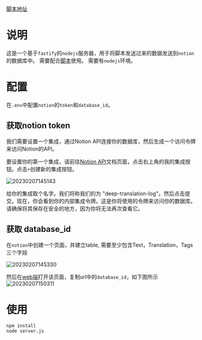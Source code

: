 <!--
 * @Description: 
 * @Version: 2.0
 * @Author: Zhiqing Zhong
 * @Date: 2023-02-07 13:23:53
 * @LastEditors: Zhiqing Zhong
 * @LastEditTime: 2023-02-07 15:11:51
-->

[脚本地址](https://greasyfork.org/zh-CN/scripts/459564-deepl%E7%BF%BB%E8%AF%91%E8%AE%B0%E5%BD%95%E5%90%8C%E6%AD%A5%E8%87%B3notion)


# 说明

这是一个基于`fastify`的`nodejs`服务器，用于将脚本发送过来的数据发送到`notion`的数据库中。
需要配合[脚本](https://greasyfork.org/zh-CN/scripts/459564-deepl%E7%BF%BB%E8%AF%91%E8%AE%B0%E5%BD%95%E5%90%8C%E6%AD%A5%E8%87%B3notion)使用。
需要有`nodejs`环境。

# 配置
在`.env`中配置`notion`的`token`和`database_id`。
## 获取notion token
我们需要设置一个集成，通过Notion API连接你的数据库，然后生成一个访问令牌来访问Notion的API。

要设置你的第一个集成，请前往[Notion API](https://www.notion.so/my-integrations)文档页面，点击右上角的我的集成按钮。点击`+`创建新的集成按钮。

![20230207145143](http://cdn.ziuch.cn/vs/20230207145143.png)

给你的集成取个名字。我们将称我们的为 "deep-translation-log"。然后点击提交。现在，你会看到你的内部集成令牌。这是你将使用的令牌来访问你的数据库。请确保将其保存在安全的地方，因为你将无法再次查看它。

## 获取 database_id
在`notion`中创建一个页面，并建立table, 需要至少包含Text，Translation，Tags三个字段

![20230207145330](http://cdn.ziuch.cn/vs/20230207145330.png)

然后在[web端](https://www.notion.so/)打开该页面，复制url中的`database_id`，如下图所示
![20230207150311](http://cdn.ziuch.cn/vs/20230207150311.png)

# 使用
```shell
npm install
node server.js
```